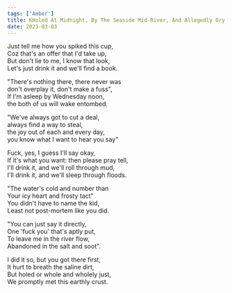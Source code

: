 ```yaml
---  
tags: ['Amber']  
title: KHoled At Midnight, By The Seaside Mid-River, And Allegedly Dry  
date: 2023-03-03  
---
```


Just tell me how you spiked this cup,  
Coz that's an offer that I'd take up,  
But don't lie to me, I know that look,  
Let's just drink it and we'll find a book.

"There's nothing there, there never was  
don't overplay it, don't make a fuss",  
If I'm asleep by Wednesday noon,  
the both of us will wake entombed.

"We've always got to cut a deal,  
always find a way to steal,  
the joy out of each and every day,  
you know what I want to hear you say"

Fuck, yes, I guess I'll say okay,  
If it's what you want: then please pray tell,  
I'll drink it, and we'll roll through mud,  
I'll drink it, and we'll sleep through floods.

"The water's cold and number than  
Your icy heart and frosty tact"  
You didn't have to name the kid,  
Least not post-mortem like you did.

"You can just say it directly,  
One 'fuck you' that's aptly put,  
To leave me in the river flow,  
Abandoned in the salt and soot".

I did it so, but you got there first,  
It hurt to breath the saline dirt,  
But holed or whole and wholely just,  
We promptly met this earthly crust.
